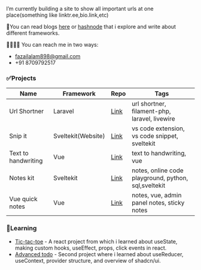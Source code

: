 
I’m currently building a site to show all important urls at one place(something like linktr.ee,bio.link,etc)

📃You can read blogs [here](https://dev.to/mfazail) or [hashnode](https://blog.mfazail.com) that i explore and write about different frameworks.

🫱🏻‍🫲🏻 You can reach me in two ways:
- fazailalam898@gmail.com
- +91 8709792517


### ✅Projects

| Name | Framework | Repo | Tags |
|-|-|-|-|
| Url Shortner | Laravel | [Link](https://github.com/mfazail/url-shortner) | url shortner, filament-php, laravel, livewire |
| Snip it | Sveltekit(Website) | [Link](https://github.com/mfazail/snip-it) | vs code extension, vs code snippet, sveltekit |
| Text to handwriting | Vue | [Link](https://github.com/mfazail/text-to-handwriting) | text to handwriting, vue |
| Notes kit | Sveltekit | [Link](https://github.com/mfazail/notes-kit) | notes, online code playground, python, sql,sveltekit |
| Vue quick notes | Vue | [Link](https://github.com/mfazail/vue-quick-notes) | notes, vue, admin panel notes, sticky notes |

### 📃Learning

- [Tic-tac-toe](https://github.com/mfazail/tic-tac-toe) - A react project from which i learned about useState, making custom hooks, useEffect, props, click events in react.
- [Advanced todo](https://github.com/mfazail/advanced-todo) - Second project where i learned about useReducer, useContext, provider structure, and overview of shadcn/ui.
